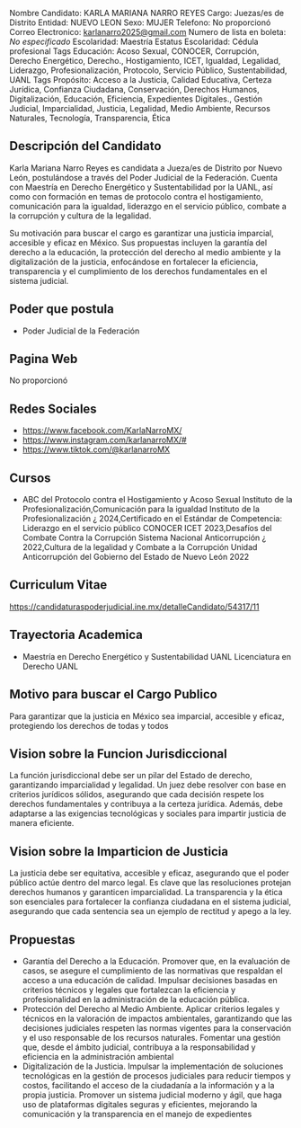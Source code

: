 Nombre Candidato: KARLA MARIANA NARRO REYES
Cargo: Juezas/es de Distrito
Entidad: NUEVO LEON
Sexo: MUJER
Telefono: No proporcionó
Correo Electronico: karlanarro2025@gmail.com
Numero de lista en boleta: *No especificado*
Escolaridad: Maestría
Estatus Escolaridad: Cédula profesional
Tags Educación: Acoso Sexual, CONOCER, Corrupción, Derecho Energético, Derecho., Hostigamiento, ICET, Igualdad, Legalidad, Liderazgo, Profesionalización, Protocolo, Servicio Público, Sustentabilidad, UANL
Tags Propósito: Acceso a la Justicia, Calidad Educativa, Certeza Jurídica, Confianza Ciudadana, Conservación, Derechos Humanos, Digitalización, Educación, Eficiencia, Expedientes Digitales., Gestión Judicial, Imparcialidad, Justicia, Legalidad, Medio Ambiente, Recursos Naturales, Tecnología, Transparencia, Ética


## Descripción del Candidato 

Karla Mariana Narro Reyes es candidata a Jueza/es de Distrito por Nuevo León, postulándose a través del Poder Judicial de la Federación. Cuenta con Maestría en Derecho Energético y Sustentabilidad por la UANL, así como con formación en temas de protocolo contra el hostigamiento, comunicación para la igualdad, liderazgo en el servicio público, combate a la corrupción y cultura de la legalidad.

Su motivación para buscar el cargo es garantizar una justicia imparcial, accesible y eficaz en México.  Sus propuestas incluyen la garantía del derecho a la educación, la protección del derecho al medio ambiente y la digitalización de la justicia, enfocándose en fortalecer la eficiencia, transparencia y el cumplimiento de los derechos fundamentales en el sistema judicial.


## Poder que postula

- Poder Judicial de la Federación


## Pagina Web

No proporcionó


## Redes Sociales

- https://www.facebook.com/KarlaNarroMX/
- https://www.instagram.com/karlanarroMX/#
- https://www.tiktok.com/@karlanarroMX


## Cursos

- ABC del Protocolo contra el Hostigamiento y Acoso Sexual   Instituto de la Profesionalización,Comunicación para la igualdad   Instituto de la Profesionalización ¿ 2024,Certificado en el Estándar de Competencia: Liderazgo en el servicio público CONOCER ICET   2023,Desafíos del Combate Contra la Corrupción   Sistema Nacional Anticorrupción ¿ 2022,Cultura de la legalidad y Combate a la Corrupción   Unidad Anticorrupción del Gobierno del Estado de Nuevo León   2022


## Curriculum Vitae

https://candidaturaspoderjudicial.ine.mx/detalleCandidato/54317/11


## Trayectoria Academica

- Maestría en Derecho Energético y Sustentabilidad   UANL Licenciatura en Derecho   UANL


## Motivo para buscar el Cargo Publico

Para garantizar que la justicia en México sea imparcial, accesible y eficaz, protegiendo los derechos de todas y todos


## Vision sobre la Funcion Jurisdiccional

La función jurisdiccional debe ser un pilar del Estado de derecho, garantizando imparcialidad y legalidad. Un juez debe resolver con base en criterios jurídicos sólidos, asegurando que cada decisión respete los derechos fundamentales y contribuya a la certeza jurídica. Además, debe adaptarse a las exigencias tecnológicas y sociales para impartir justicia de manera eficiente.


## Vision sobre la Imparticion de Justicia

La justicia debe ser equitativa, accesible y eficaz, asegurando que el poder público actúe dentro del marco legal. Es clave que las resoluciones protejan derechos humanos y garanticen imparcialidad. La transparencia y la ética son esenciales para fortalecer la confianza ciudadana en el sistema judicial, asegurando que cada sentencia sea un ejemplo de rectitud y apego a la ley.


## Propuestas

- Garantía del Derecho a la Educación. Promover que, en la evaluación de casos, se asegure el cumplimiento de las normativas que respaldan el acceso a una educación de calidad. Impulsar decisiones basadas en criterios técnicos y legales que fortalezcan la eficiencia y profesionalidad en la administración de la educación pública.
- Protección del Derecho al Medio Ambiente. Aplicar criterios legales y técnicos en la valoración de impactos ambientales, garantizando que las decisiones judiciales respeten las normas vigentes para la conservación y el uso responsable de los recursos naturales. Fomentar una gestión que, desde el ámbito judicial, contribuya a la responsabilidad y eficiencia en la administración ambiental
- Digitalización de la Justicia. Impulsar la implementación de soluciones tecnológicas en la gestión de procesos judiciales para reducir tiempos y costos, facilitando el acceso de la ciudadanía a la información y a la propia justicia. Promover un sistema judicial moderno y ágil, que haga uso de plataformas digitales seguras y eficientes, mejorando la comunicación y la transparencia en el manejo de expedientes

